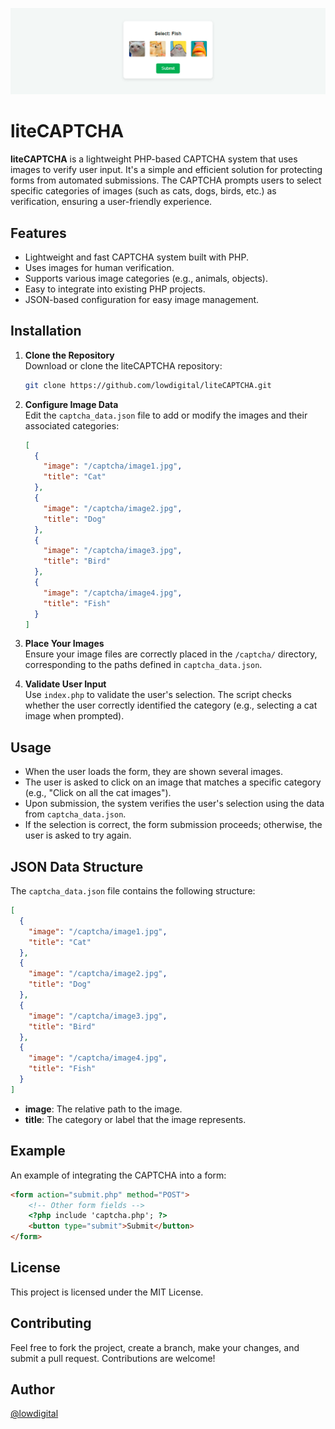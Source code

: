 ![DEMO](demo.jpg)

# liteCAPTCHA

**liteCAPTCHA** is a lightweight PHP-based CAPTCHA system that uses images to verify user input. It's a simple and efficient solution for protecting forms from automated submissions. The CAPTCHA prompts users to select specific categories of images (such as cats, dogs, birds, etc.) as verification, ensuring a user-friendly experience.

## Features

- Lightweight and fast CAPTCHA system built with PHP.
- Uses images for human verification.
- Supports various image categories (e.g., animals, objects).
- Easy to integrate into existing PHP projects.
- JSON-based configuration for easy image management.

## Installation

1. **Clone the Repository**  
   Download or clone the liteCAPTCHA repository:
   ```bash
   git clone https://github.com/lowdigital/liteCAPTCHA.git
   ```

2. **Configure Image Data**  
   Edit the `captcha_data.json` file to add or modify the images and their associated categories:
   ```json
   [
     {
       "image": "/captcha/image1.jpg",
       "title": "Cat"
     },
     {
       "image": "/captcha/image2.jpg",
       "title": "Dog"
     },
     {
       "image": "/captcha/image3.jpg",
       "title": "Bird"
     },
     {
       "image": "/captcha/image4.jpg",
       "title": "Fish"
     }
   ]
   ```

3. **Place Your Images**  
   Ensure your image files are correctly placed in the `/captcha/` directory, corresponding to the paths defined in `captcha_data.json`.

4. **Validate User Input**  
   Use `index.php` to validate the user's selection. The script checks whether the user correctly identified the category (e.g., selecting a cat image when prompted).

## Usage

- When the user loads the form, they are shown several images.
- The user is asked to click on an image that matches a specific category (e.g., "Click on all the cat images").
- Upon submission, the system verifies the user's selection using the data from `captcha_data.json`.
- If the selection is correct, the form submission proceeds; otherwise, the user is asked to try again.

## JSON Data Structure

The `captcha_data.json` file contains the following structure:

```json
[
  {
    "image": "/captcha/image1.jpg",
    "title": "Cat"
  },
  {
    "image": "/captcha/image2.jpg",
    "title": "Dog"
  },
  {
    "image": "/captcha/image3.jpg",
    "title": "Bird"
  },
  {
    "image": "/captcha/image4.jpg",
    "title": "Fish"
  }
]
```
- **image**: The relative path to the image.
- **title**: The category or label that the image represents.

## Example

An example of integrating the CAPTCHA into a form:

```html
<form action="submit.php" method="POST">
    <!-- Other form fields -->
    <?php include 'captcha.php'; ?>
    <button type="submit">Submit</button>
</form>
```

## License

This project is licensed under the MIT License.

## Contributing

Feel free to fork the project, create a branch, make your changes, and submit a pull request. Contributions are welcome!

## Author

[@lowdigital](https://t.me/low_digital)
